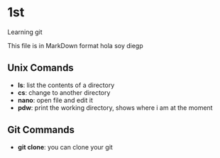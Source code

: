 # 1st
Learning git

This file is in MarkDown format
hola soy diegp

## Unix Comands
- **ls**: list the contents of a directory
- **cs**: change to another directory
- **nano**: open file and edit it
- **pdw**: print the working directory, shows where i am at the moment


## Git Commands
- **git clone**: you can clone your git
